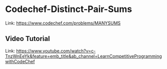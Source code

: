 # Codechef-Distinct-Pair-Sums
Link: https://www.codechef.com/problems/MANYSUMS
## Video Tutorial
Link: https://www.youtube.com/watch?v=c-TnzWnEeYk&feature=emb_title&ab_channel=LearnCompetitiveProgrammingwithCodeChef
